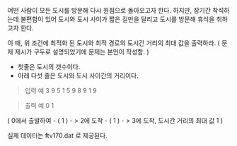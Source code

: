 어떤 사람이 모든 도시를 방문해 다시 원점으로 돌아오고자 한다.
하지만, 장기간 착석하는데 불편함이 있어 도시와 도시 사이가
짧은 길만을 달리고 도시를 방문해 휴식을 취하고자 한다.

이 때, 위 조건에 최적화 된 도시와 최적 경로의 도시간 거리의 최대 값을 출력하라.
( 문제 제시가 구두로 설명되었기에 문제는 본인이 작성함. )


* 첫줄은 도시의 갯수이다.
* 아래 다섯 줄은 도시와 도시 사이간의 거리이다.

> 입력 예
3
9 5 1
5 9 8
9 1 9

>출력 예
0
1

( 0에서 출발하여 - ( 1 ) - > 2에 도착 - ( 1 ) - > 3에 도착, 도시간 거리의 최대 값 1 )

실제 데이터는 ftv170.dat 로 제공된다.
